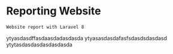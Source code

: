 # Reporting Website
```
Website report with Laravel 8
```
ytyasdasdffasdaasdadasdasda
ytyasasdasdafasfsdasdsdasdasd
ytytasdasdasdasdasdasda
